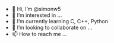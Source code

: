 - 👋 Hi, I’m @simonw5
- 👀 I’m interested in ...
- 🌱 I’m currently learning C, C++, Python
- 💞️ I’m looking to collaborate on ...
- 📫 How to reach me ...

<!---
simonw5/simonw5 is a ✨ special ✨ repository because its `README.md` (this file) appears on your GitHub profile.
You can click the Preview link to take a look at your changes.
--->

